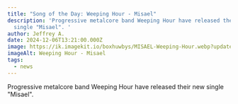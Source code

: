 ```yaml
---
title: "Song of the Day: Weeping Hour - Misael"
description: 'Progressive metalcore band Weeping Hour have released their new
  single "Misael". '
author: Jeffrey A.
date: 2024-12-06T13:21:00.000Z
image: https://ik.imagekit.io/boxhuwbys/MISAEL-Weeping-Hour.webp?updatedAt=1733516404906
imageAlt: Weeping Hour - Misael
tags:
  - news
---
```

Progressive metalcore band Weeping Hour have released their new single "Misael".
